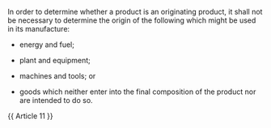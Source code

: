
In order to determine whether a product is an originating product, it shall not be necessary to determine the origin of the following which might be used in its manufacture:

- energy and fuel;

- plant and equipment;

- machines and tools; or 

- goods which neither enter into the final composition of the product nor are intended to do so.

{{ Article 11 }}
